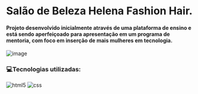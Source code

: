 # Salão de Beleza Helena Fashion Hair.
#### Projeto desenvolvido inicialmente através de uma plataforma de ensino e está sendo aperfeiçoado para apresentação em um programa de mentoria, com foco em inserção de mais mulheres em tecnologia.
![image](https://github.com/Andrea-Santos20/salao_beleza/assets/71380725/53974eb7-f2e6-4db6-90f3-c4470249c78c)

### 💻Tecnologias utilizadas:

<div style="display: inline_block">
  <img align="center" alt="html5" src="https://img.shields.io/badge/HTML5-E34F26?style=for-the-badge&logo=html5&logoColor=white" />
  <img align="center" alt="css" src="https://img.shields.io/badge/CSS3-1572B6?style=for-the-badge&logo=css3&logoColor=white" />
  
</div>

